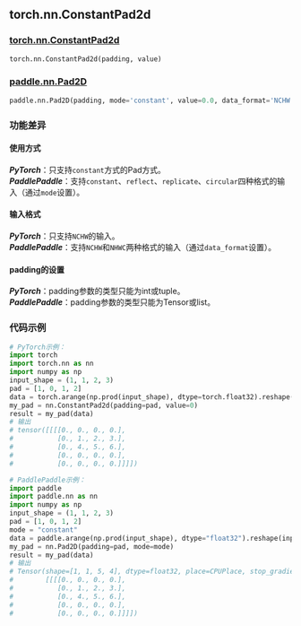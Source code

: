 ## torch.nn.ConstantPad2d
### [torch.nn.ConstantPad2d](https://pytorch.org/docs/stable/generated/torch.nn.ConstantPad2d.html?highlight=pad#torch.nn.ConstantPad2d)
```python
torch.nn.ConstantPad2d(padding, value)
```

### [paddle.nn.Pad2D](https://www.paddlepaddle.org.cn/documentation/docs/zh/api/paddle/nn/layer/common/Pad2D_cn.html#pad2d)
```python
paddle.nn.Pad2D(padding, mode='constant', value=0.0, data_format='NCHW', name=None)
```

### 功能差异

#### 使用方式
***PyTorch***：只支持`constant`方式的Pad方式。  
***PaddlePaddle***：支持`constant`、`reflect`、`replicate`、`circular`四种格式的输入（通过`mode`设置）。

#### 输入格式
***PyTorch***：只支持`NCHW`的输入。  
***PaddlePaddle***：支持`NCHW`和`NHWC`两种格式的输入（通过`data_format`设置）。

#### padding的设置
***PyTorch***：padding参数的类型只能为int或tuple。  
***PaddlePaddle***：padding参数的类型只能为Tensor或list。


### 代码示例
``` python
# PyTorch示例：
import torch
import torch.nn as nn
import numpy as np
input_shape = (1, 1, 2, 3)
pad = [1, 0, 1, 2]
data = torch.arange(np.prod(input_shape), dtype=torch.float32).reshape(input_shape) + 1
my_pad = nn.ConstantPad2d(padding=pad, value=0)
result = my_pad(data)
# 输出
# tensor([[[[0., 0., 0., 0.],
#           [0., 1., 2., 3.],
#           [0., 4., 5., 6.],
#           [0., 0., 0., 0.],
#           [0., 0., 0., 0.]]]])
```

``` python
# PaddlePaddle示例：
import paddle
import paddle.nn as nn
import numpy as np
input_shape = (1, 1, 2, 3)
pad = [1, 0, 1, 2]
mode = "constant"
data = paddle.arange(np.prod(input_shape), dtype="float32").reshape(input_shape) + 1
my_pad = nn.Pad2D(padding=pad, mode=mode)
result = my_pad(data)
# 输出
# Tensor(shape=[1, 1, 5, 4], dtype=float32, place=CPUPlace, stop_gradient=True,
#        [[[[0., 0., 0., 0.],
#           [0., 1., 2., 3.],
#           [0., 4., 5., 6.],
#           [0., 0., 0., 0.],
#           [0., 0., 0., 0.]]]])
```

